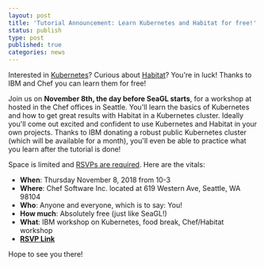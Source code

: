 ```yaml
---
layout: post
title: 'Tutorial Announcement: Learn Kubernetes and Habitat for free!'
status: publish
type: post
published: true
categories: news
---
```


Interested in [Kubernetes](https://kubernetes.io)? Curious about [Habitat](https://www.habitat.sh)? You're in luck! Thanks to IBM and Chef you can learn them for free!

Join us on **November 8th, the day before SeaGL starts**, for a workshop at hosted in the Chef offices in Seattle. You'll learn the basics of Kubernetes and how to get great results with Habitat in a Kubernetes cluster. Ideally you'll come out excited and confident to use Kubernetes and Habitat in your own projects. Thanks to IBM donating a robust public Kubernetes cluster (which will be available for a month), you'll even be able to practice what you learn after the tutorial is done!

Space is limited and [RSVPs are required](https://www.eventbrite.com/e/ibmxchef-kubernetes-workshops-tickets-52024461565?ref=estw). Here are the vitals:

* **When**: Thursday November 8, 2018 from 10-3
* **Where**: Chef Software Inc. located at 619 Western Ave, Seattle, WA 98104
* **Who**: Anyone and everyone, which is to say: You!
* **How much**: Absolutely free (just like SeaGL!)
* **What**: IBM workshop on Kubernetes, food break, Chef/Habitat workshop
* [**RSVP Link**](https://www.eventbrite.com/e/ibmxchef-kubernetes-workshops-tickets-52024461565?ref=estw)

Hope to see you there!

